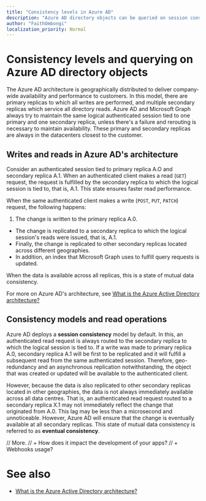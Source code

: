 ```yaml
---
title: "Consistency levels in Azure AD"
description: "Azure AD directory objects can be queried on session consistency or eventual consistency."
author: "FaithOmbongi"
localization_priority: Normal
---
```


# Consistency levels and querying on Azure AD directory objects

The Azure AD architecture is geographically distributed to deliver company-wide availability and performance to customers. In this model, there are primary replicas to which all writes are performed, and multiple secondary replicas which service all directory reads. Azure AD and Microsoft Graph always try to maintain the same logical authenticated session tied to one primary and one secondary replica, unless there's a failure and rerouting is necessary to maintain availability. These primary and secondary replicas are always in the datacenters closest to the customer.

## Writes and reads in Azure AD's architecture

Consider an authenticated session tied to primary replica A.O and secondary replica A.1. When an authenticated client makes a read (`GET`) request, the request is fulfilled by the secondary replica to which the logical session is tied to, that is, A.1. This state ensures faster read performance. 

When the same authenticated client makes a write (`POST`, `PUT`, `PATCH`) request, the following happens:
1. The change is written to the primary replica A.0.
+ The change is replicated to a secondary replica to which the logical session's reads were issued, that is, A.1.
+ Finally, the change is replicated to other secondary replicas located across different geographies.
+ In addition, an index that Microsoft Graph uses to fulfill query requests is updated.

When the data is available across all replicas, this is a state of mutual data consistency.

For more on Azure AD's architecture, see [What is the Azure Active Directory architecture?](/azure/active-directory/fundamentals/active-directory-architecture)

## Consistency models and read operations

Azure AD deploys a **session consistency** model by default. In this, an authenticated read request is always routed to the secondary replica to which the logical session is tied to. If a write was made to primary replica A.0, secondary replica A.1 will be first to be replicated and it will fulfill a subsequent read from the same authenticated session. Therefore, geo-redundancy and an asynchronous replication notwithstanding, the object that was created or updated will be available to the authenticated client.

However, because the data is also replicated to other secondary replicas located in other geographies, the data is not always immediately available across all data centres. That is, an authenticated read request routed to a secondary replica X.1 may not immediately reflect the change that originated from A.0. This lag may be less than a microsecond and unnoticeable. However, Azure AD will ensure that the change is eventually available at all secondary replicas. This state of mutual data consistency is referred to as **eventual consistency**.

// More.
// + How does it impact the development of your apps? 
// + Webhooks usage?



# See also
+ [What is the Azure Active Directory architecture?](/azure/active-directory/fundamentals/active-directory-architecture)
